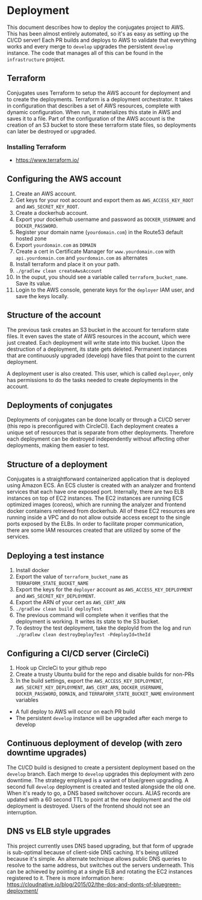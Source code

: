 # Deployment

This document describes how to deploy the conjugates project to AWS. This has been almost entirely automated, so it's as easy as setting up the CI/CD server! Each PR builds and deploys to AWS to validate that everything works and every merge to `develop` upgrades the persistent `develop` instance. The code that manages all of this can be found in the `infrastructure` project.

## Terraform

Conjugates uses Terraform to setup the AWS account for deployment and to create the deployments. Terraform is a deployment orchestrator. It takes in configuration that describes a set of AWS resources, complete with dynamic configuration. When run, it materializes this state in AWS and saves it to a file. Part of the configuration of the AWS account is the creation of an S3 bucket to store these terraform state files, so deployments can later be destroyed or upgraded.

### Installing Terraform

- https://www.terraform.io/

## Configuring the AWS account

1. Create an AWS account.
2. Get keys for your root account and export them as `AWS_ACCESS_KEY_ROOT` and `AWS_SECRET_KEY_ROOT`.
3. Create a dockerhub account.
4. Export your dockerhub username and password as `DOCKER_USERNAME` and `DOCKER_PASSWORD`.
5. Register your domain name (`yourdomain.com`) in the Route53 default hosted zone
6. Export `yourdomain.com` as `DOMAIN`
7. Create a cert in Certificate Manager for `www.yourdomain.com` with `api.yourdomain.com` and `yourdomain.com` as alternates
8. Install terraform and place it on your path.
9. `./gradlew clean createAwsAccount`
10. In the ouput, you should see a variable called `terraform_bucket_name`. Save its value.
11. Login to the AWS console, generate keys for the `deployer` IAM user, and save the keys locally.

## Structure of the account

The previous task creates an S3 bucket in the account for terraform state files. It even saves the state of AWS resources in the account, which were just created. Each deployment will write state into this bucket. Upon the destruction of a deployment, its state gets deleted. Permanent instances that are continuously upgraded (develop) have files that point to the current deployment.

A deployment user is also created. This user, which is called `deployer`, only has permissions to do the tasks needed to create deployments in the account.

## Deployments of conjugates

Deployments of conjugates can be done locally or through a CI/CD server (this repo is preconfigured with CircleCI). Each deployment creates a unique set of resources that is separate from other deployments. Therefore each deployment can be destroyed independently without affecting other deployments, making them easier to test.

## Structure of a deployment

Conjugates is a straightforward containerized application that is deployed using Amazon ECS. An ECS cluster is created with an analyzer and frontend services that each have one exposed port. Internally, there are two ELB instances on top of EC2 instances. The EC2 instances are running ECS optimized images (coreos), which are running the analyzer and frontend docker containers retrieved from dockerhub. All of these EC2 resources are running inside a VPC and do not allow outside access except to the single ports exposed by the ELBs. In order to facilitate proper communication, there are some IAM resources created that are utilized by some of the services.

## Deploying a test instance

1. Install docker
2. Export the value of `terraform_bucket_name` as `TERRAFORM_STATE_BUCKET_NAME`
3. Export the keys for the `deployer` account as `AWS_ACCESS_KEY_DEPLOYMENT` and `AWS_SECRET_KEY_DEPLOYMENT`.
4. Export the ARN of your cert as `AWS_CERT_ARN`
5. `./gradlew clean build deployTest`
6. The previous command will complete when it verifies that the deployment is working. It writes its state to the S3 bucket.
7. To destroy the test deployment, take the deployId from the log and run `./gradlew clean destroyDeployTest -PdeployId=theId`

## Configuring a CI/CD server (CircleCi)

1. Hook up CircleCi to your github repo
2. Create a trusty Ubuntu build for the repo and disable builds for non-PRs
3. In the build settings, export the `AWS_ACCESS_KEY_DEPLOYMENT`, `AWS_SECRET_KEY_DEPLOYMENT`, `AWS_CERT_ARN`, `DOCKER_USERNAME`, `DOCKER_PASSWORD`, `DOMAIN`, and `TERRAFORM_STATE_BUCKET_NAME` environment variables

- A full deploy to AWS will occur on each PR build
- The persistent `develop` instance will be upgraded after each merge to develop

## Continuous deployment of develop (with zero downtime upgrades)

The CI/CD build is designed to create a persistent deployment based on the `develop` branch. Each merge to `develop` upgrades this deployment with zero downtime. The strategy employed is a variant of blue/green upgrading. A second full `develop` deployment is created and tested alongside the old one. When it's ready to go, a DNS based switchover occurs. ALIAS records are updated with a 60 second TTL to point at the new deployment and the old deployment is destroyed. Users of the frontend should not see an interruption.

## DNS vs ELB style upgrades

This project currently uses DNS based upgrading, but that form of upgrade is sub-optimal because of client-side DNS caching. It's being utilized because it's simple. An alternate technique allows public DNS queries to resolve to the same address, but switches out the servers underneath. This can be achieved by pointing at a single ELB and rotating the EC2 instances registered to it. There is more information here: https://cloudnative.io/blog/2015/02/the-dos-and-donts-of-bluegreen-deployment/